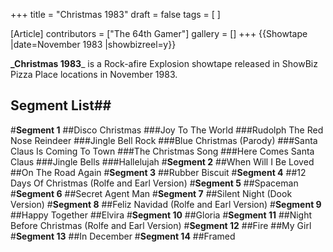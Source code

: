 +++
title = "Christmas 1983"
draft = false
tags = [ ]

[Article]
contributors = ["The 64th Gamer"]
gallery = []
+++
{{Showtape
|date=November 1983
|showbizreel=y}}

**_Christmas 1983**_ is a Rock-afire Explosion showtape released in ShowBiz Pizza Place locations in November 1983.
## Segment List## 
#**Segment 1**
##Disco Christmas
###Joy To The World
###Rudolph The Red Nose Reindeer
###Jingle Bell Rock
###Blue Christmas (Parody)
###Santa Claus Is Coming To Town
###The Christmas Song
###Here Comes Santa Claus
###Jingle Bells
###Hallelujah
#**Segment 2**
##When Will I Be Loved
##On The Road Again
#**Segment 3**
##Rubber Biscuit
#**Segment 4**
##12 Days Of Christmas (Rolfe and Earl Version)
#**Segment 5**
##Spaceman
#**Segment 6**
##Secret Agent Man
#**Segment 7**
##Silent Night (Dook Version)
#**Segment 8**
##Feliz Navidad (Rolfe and Earl Version)
#**Segment 9**
##Happy Together
##Elvira
#**Segment 10**
##Gloria
#**Segment 11**
##Night Before Christmas (Rolfe and Earl Version)
#**Segment 12**
##Fire
##My Girl
#**Segment 13**
##In December
#**Segment 14**
##Framed